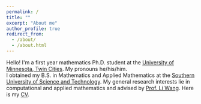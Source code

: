 ```yaml
---
permalink: /
title: ""
excerpt: "About me"
author_profile: true
redirect_from: 
  - /about/
  - /about.html
---
```


Hello! I'm a first year mathematics Ph.D. student at the [University of Minnesota, Twin Cities](https://twin-cities.umn.edu/). My pronouns he/his/him.  
I obtained my B.S. in Mathematics and Applied Mathematics at the [Southern University of Science and Technology](https://www.sustech.edu.cn/en/). My general research interests lie in computational and applied mathematics and advised by [Prof. Li Wang](https://liwang-umn.github.io/math/). Here is my [CV](https://hv1000.github.io/files/Yan_HUANG_CV.pdf).
